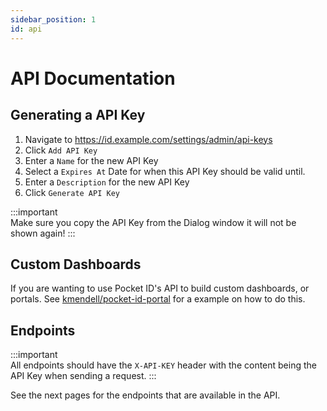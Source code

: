 ```yaml
---
sidebar_position: 1
id: api
---
```


# API Documentation

## Generating a API Key

1. Navigate to https://id.example.com/settings/admin/api-keys
2. Click `Add API Key`
3. Enter a `Name` for the new API Key
4. Select a `Expires At` Date for when this API Key should be valid until.
5. Enter a `Description` for the new API Key
6. Click `Generate API Key`

:::important  
Make sure you copy the API Key from the Dialog window it will not be shown again!
:::

## Custom Dashboards

If you are wanting to use Pocket ID's API to build custom dashboards, or portals. See [kmendell/pocket-id-portal](https://github.com/kmendell/pocket-id-portal) for a example on how to do this.

## Endpoints

:::important  
All endpoints should have the `X-API-KEY` header with the content being the API Key when sending a request. 
:::

See the next pages for the endpoints that are available in the API.
